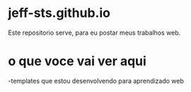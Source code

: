 # jeff-sts.github.io
Este repositorio serve, para eu postar meus trabalhos web.

# o que voce vai ver aqui 
-templates que estou desenvolvendo para aprendizado web


